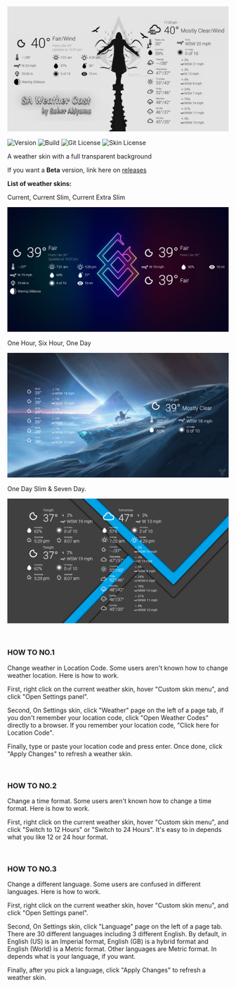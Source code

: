 ![SA Weather Cast](https://github.com/SaberAkiyama/SAWeatherCast/blob/master/GitHub_Resources/Weather%20Cast%202(UpResNet10)(scale)(x1.000000).png)

![Version](https://img.shields.io/static/v1?label=Version&message=1.0.2&color=4169e1&style=for-the-badge&link=https://github.com/SaberAkiyama/SAWeatherCast/releases/latest) ![Build](https://img.shields.io/static/v1?label=Build&message=Release&color=e14169&style=for-the-badge&link=https://github.com/SaberAkiyama/SAWeatherCast/blob/concept/README.md) ![Git License](https://img.shields.io/static/v1?label=GITLICENSE&message=CC0-1.0&color=ffd700&style=for-the-badge&link=https://github.com/SaberAkiyama/SAWeatherCast/raw/master/LICENSE) ![Skin License](https://img.shields.io/static/v1?label=SKINLICENSE&message=CC-BY-NC-SA-4.0&color=69e141&style=for-the-badge&link=https://creativecommons.org/licenses/by-nc-sa/4.0)

A weather skin with a full transparent background

If you want a <b>Beta</b> version, link here on <a href="https://github.com/SaberAkiyama/SAWeatherCast/releases">releases</a>

<b>List of weather skins:</b>

Current, Current Slim, Current Extra Slim

![Current Skin](https://github.com/SaberAkiyama/SAWeatherCast/blob/master/GitHub_Resources/Screenshot%20(10).png)

One Hour, Six Hour, One Day

![Hourly Skin](https://github.com/SaberAkiyama/SAWeatherCast/blob/master/GitHub_Resources/Screenshot%20(11).png)

One Day Slim & Seven Day.

![Daily Skin](https://github.com/SaberAkiyama/SAWeatherCast/blob/master/GitHub_Resources/Screenshot%20(12).png)

&nbsp;

### HOW TO NO.1

Change weather in Location Code.
Some users aren't known how to change weather location. Here is how to work.

First, right click on the current weather skin, hover "Custom skin menu", and click "Open Settings panel".

Second, On Settings skin, click "Weather" page on the left of a page tab,
if you don't remember your location code, click "Open Weather Codes" directly to a browser.
If you remember your location code, "Click here for Location Code".

Finally, type or paste your location code and press enter.
Once done, click "Apply Changes" to refresh a weather skin.

&nbsp;

### HOW TO NO.2

Change a time format.
Some users aren't known how to change a time format. Here is how to work.

First, right click on the current weather skin, hover "Custom skin menu",
and click "Switch to 12 Hours" or "Switch to 24 Hours".
It's easy to in depends what you like 12 or 24 hour format.

&nbsp;

### HOW TO NO.3

Change a different language.
Some users are confused in different languages. Here is how to work.

First, right click on the current weather skin, hover "Custom skin menu", and click "Open Settings panel".

Second, On Settings skin, click "Language" page on the left of a page tab.
There are 30 different languages including 3 different English.
By default, in English (US) is an Imperial format, English (GB) is a hybrid format
and English (World) is a Metric format. Other languages are Metric format.
In depends what is your language, if you want.

Finally, after you pick a language, click "Apply Changes" to refresh a weather skin.
